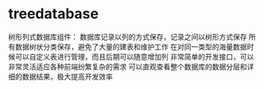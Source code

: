# treedatabase
树形列式数据库组件：
数据库记录以列的方式保存，记录之间以树形方式保存
    所有数据树状分类保存，避免了大量的建表和维护工作
    在对同一类型的海量数据时候可以自定义表进行管理，而且后期可以随意增加列
    非常简单的开发接口，可以非常灵活适应各种前端纷繁复杂的需求
    可以直观查看整个数据库的数据分层和详细的数据结果，极大提高开发效率
